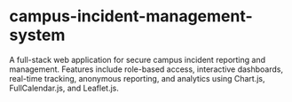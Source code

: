 # campus-incident-management-system
A full-stack web application for secure campus incident reporting and management. Features include role-based access, interactive dashboards, real-time tracking, anonymous reporting, and analytics using Chart.js, FullCalendar.js, and Leaflet.js.

